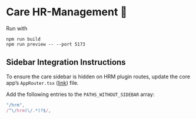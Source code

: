# Care HR-Management 🚀

Run with

```
npm run build
npm run preview -- --port 5173 
```

## Sidebar Integration Instructions

To ensure the care sidebar is hidden on HRM plugin routes, update the core app’s `AppRouter.tsx` ([link](https://github.com/ohcnetwork/care_fe/blob/develop/src/Routers/AppRouter.tsx)) file.

Add the following entries to the `PATHS_WITHOUT_SIDEBAR` array:

```js
"/hrm",
/^\/hrm(\/.*)?$/,
```